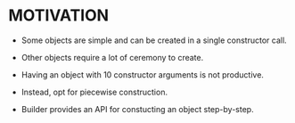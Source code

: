 # MOTIVATION

* Some objects are simple and can be created in a single constructor call.

* Other objects require a lot of ceremony to create.

* Having an object with 10 constructor arguments is not productive.

* Instead, opt for piecewise construction.

* Builder provides an API for constucting an object step-by-step.
